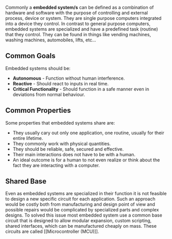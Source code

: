 Commonly a **embedded system/s** can be defined as a combination of hardware and software with the purpose of controlling and external process, device or system. 
They are single purpose computers integrated into a device they control. In contrast to general purpose computers, embedded systems are specialized and have a predefined task (routine) that they control. They can be found in things like vending machines, washing machines, automobiles, lifts, etc...
## Common Goals
Embedded systems should be:
- **Autonomous** - Function without human interference.
- **Reactive** - Should react to inputs in real time.
- **Critical Functionality** - Should function in a safe manner even in deviations from normal behaviour.
## Common Properties
Some properties that embedded systems share are:
- They usually cary out only one application, one routine, usually for their entire lifetime.
- They commonly work with physical quantities.
- They should be reliable, safe, secured and effective.
- Their main interactions does not have to be with a human.
- An ideal outcome is for a human to not even realize or think about the fact they are interacting with a computer.
## Shared Base
Even as embedded systems are specialized in their function it is not feasible to design a new specific circuit for each application. Such an approach would be costly both from manufacturing and design point of view and possible repairs would be complicated by specialized parts and complex designs. To solved this issue most embedded system use a common base circuit that is designed to allow modular expansion, custom scripting, shared interfaces, which can be manufactured cheaply on mass. These circuits are called [[Microcontroller (MCU)]].
